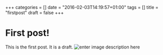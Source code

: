 +++
categories = []
date = "2016-02-03T14:19:57+01:00"
tags = []
title = "firstpost"
draft = false
+++
# First post!
This is the first post.
It is a draft.
![enter image description here][1]


  [1]: /images/Arrows_wild_wallpaper.jpg

